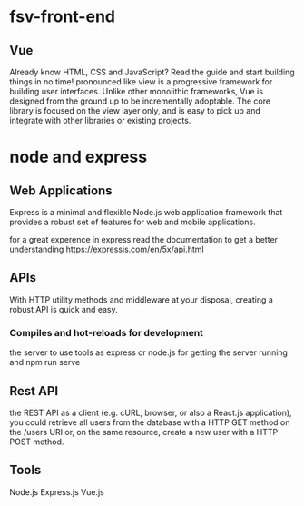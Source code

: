 # fsv-front-end

## Vue
Already know HTML, CSS and JavaScript? Read the guide and start building things in no time!
pronounced like view is a progressive framework for building user interfaces. Unlike other monolithic frameworks, Vue is designed from the ground up to be incrementally adoptable. The core library is focused on the view layer only, and is easy to pick up and integrate with other libraries or existing projects.

# node and express

## Web Applications
Express is a minimal and flexible Node.js web application framework that provides a robust set of features for web and mobile applications.

for a great experence in express read the documentation to get a better understanding
https://expressjs.com/en/5x/api.html

## APIs
With  HTTP utility methods and middleware at your disposal, creating a robust API is quick and easy.

### Compiles and hot-reloads for development

the server to use tools as express or node.js for getting the server running and npm run serve
## Rest API
the REST API as a client (e.g. cURL, browser, or also a React.js application), you could retrieve all users from the database with a HTTP GET method on the /users URI or, on the same resource, create a new user with a HTTP POST method.

## Tools

Node.js
Express.js
Vue.js



